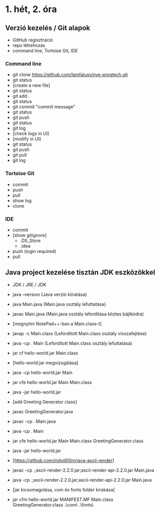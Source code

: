 # 1. hét, 2. óra
## Verzió kezelés / Git alapok
* GitHub regisztráció
* repo létrehozás
* command line, Tortoise Git, IDE

### Command line	
* git clone https://github.com/lamfalusy/nye-progtech.git
* git status
* [create a new file]
* git status
* git add .
* git status
* git commit "commit message"
* git status
* git push
* git status
* git log
* [check logs in UI]
* [modify in UI]
* git status
* git push
* git pull
* git log

### Tortoise Git		
* commit
* push
* pull
* show log
* clone

### IDE		
* commit
* [show gitignore]
    * .DS_Store
    * .idea
* push (login required)
* pull

## Java project kezelése tisztán JDK eszközökkel
* 	JDK / JRE / JDK
* 	java –version (Java verzió kiíratása)
* 	java Main.java (Main.java osztály lefuttatása)
* 	javac Main.java (Main.java osztály lefordítása köztes bájtkódra)
* 	[megnyitni NotePad++-ban a Main.class-t]
* 	javap -c Main.class (Lefordított Main.class osztály visszafejtése)
* 	java -cp . Main (Lefordított Main.class osztály lefuttatása)

* 	jar cf hello-world.jar Main.class
* 	[hello-world.jar megvizsgálása]
* 	java -cp hello-world.jar Main

* 	jar cfe hello-world.jar Main Main.class
* 	java -jar hello-world.jar
	
* 	[add Greeting Generator class]
* 	javac GreetingGenerator.java
* 	javac -cp . Main.java
* 	java -cp . Main
* 	jar cfe hello-world.jar Main Main.class GreetingGenerator.class
* 	java -jar hello-world.jar

* 	[https://github.com/indvd00m/java-ascii-render]
* 	javac -cp .;ascii-render-2.2.0.jar;ascii-render-api-2.2.0.jar Main.java
* 	java -cp .;ascii-render-2.2.0.jar;ascii-render-api-2.2.0.jar Main.java
* 	[jar kicsomagolása, com és fonts folder kirakása]
* 	jar cfm hello-world.jar MANIFEST.MF Main.class GreetingGenerator.class .\com\ .\fonts\

